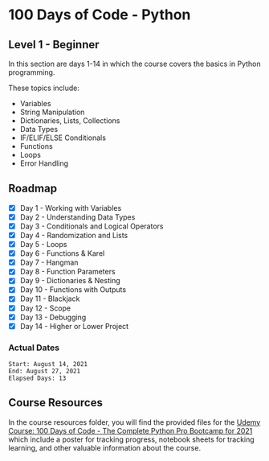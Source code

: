# 100 Days of Code - Python

## Level 1 - Beginner

In this section are days 1-14 in which the course covers the basics in Python programming.

These topics include:

- Variables
- String Manipulation
- Dictionaries, Lists, Collections
- Data Types
- IF/ELIF/ELSE Conditionals
- Functions
- Loops
- Error Handling

## Roadmap

- [x] Day 1 - Working with Variables
- [x] Day 2 - Understanding Data Types
- [x] Day 3 - Conditionals and Logical Operators
- [x] Day 4 - Randomization and Lists
- [x] Day 5 - Loops
- [x] Day 6 - Functions & Karel
- [x] Day 7 - Hangman
- [x] Day 8 - Function Parameters
- [x] Day 9 - Dictionaries & Nesting
- [x] Day 10 - Functions with Outputs
- [x] Day 11 - Blackjack
- [x] Day 12 - Scope
- [x] Day 13 - Debugging
- [x] Day 14 - Higher or Lower Project

### Actual Dates

    Start: August 14, 2021
    End: August 27, 2021
    Elapsed Days: 13

## Course Resources

In the course resources folder, you will find the provided files for the [Udemy Course: 100 Days of Code - The Complete Python Pro Bootcamp for 2021](https://www.udemy.com/course/100-days-of-code/learn) which include a poster for tracking progress, notebook sheets for tracking learning, and other valuable information about the course.
